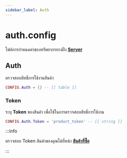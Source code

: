 ```yaml
---
sidebar_label: Auth
---
```


# auth.config

ไฟล์การกำหนดค่าของทรัพยากรทางฝั่ง **[Server](https://en.wikipedia.org/wiki/Server-side)**

## Auth

ตรวจสอบสิทธิ์การใช้งานสินค้า

```lua title="บรรทัดที่ 11"
CONFIG.Auth = {} -- [[ table ]]
```

### Token

ระบุ **Token** ของสินค้า เพื่อใช้ในการตรวจสอบสิทธิ์การใช้งาน

```lua title="บรรทัดที่ 12"
CONFIG.Auth.Token = 'product_token' -- [[ string ]]
```

:::info

ตรวจสอบ Token สินค้าของคุณได้ที่หน้า **[สินค้าที่ซื้อ](https://cfx.azael.dev/dashboard/digishop/)**

:::
